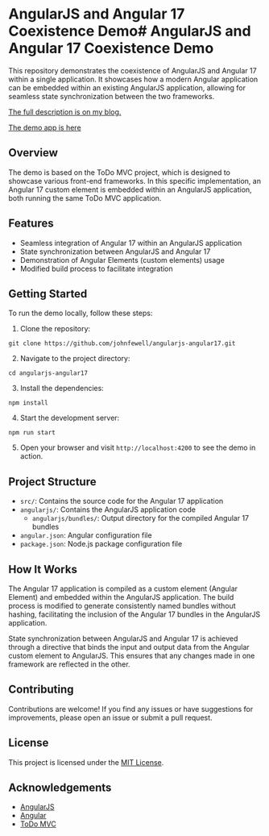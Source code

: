 # AngularJS and Angular 17 Coexistence Demo# AngularJS and Angular 17 Coexistence Demo

This repository demonstrates the coexistence of AngularJS and Angular 17 within a single application. It showcases how a modern Angular application can be embedded within an existing AngularJS application, allowing for seamless state synchronization between the two frameworks. 

[The full description is on my blog.](https://johnfewell.com/blog/angularjs-angular17/)

[The demo app is here](https://johnfewell.github.io/angularjs-angular17/#!/)

## Overview

The demo is based on the ToDo MVC project, which is designed to showcase various front-end frameworks. In this specific implementation, an Angular 17 custom element is embedded within an AngularJS application, both running the same ToDo MVC application.

## Features

- Seamless integration of Angular 17 within an AngularJS application
- State synchronization between AngularJS and Angular 17
- Demonstration of Angular Elements (custom elements) usage
- Modified build process to facilitate integration

## Getting Started

To run the demo locally, follow these steps:

1. Clone the repository:

```
git clone https://github.com/johnfewell/angularjs-angular17.git
```

2. Navigate to the project directory:
```
cd angularjs-angular17
```
3. Install the dependencies:
```
npm install
```
4. Start the development server:
```
npm run start
```
5. Open your browser and visit `http://localhost:4200` to see the demo in action.

## Project Structure

- `src/`: Contains the source code for the Angular 17 application
- `angularjs/`: Contains the AngularJS application code
  - `angularjs/bundles/`: Output directory for the compiled Angular 17 bundles
- `angular.json`: Angular configuration file
- `package.json`: Node.js package configuration file

## How It Works

The Angular 17 application is compiled as a custom element (Angular Element) and embedded within the AngularJS application. The build process is modified to generate consistently named bundles without hashing, facilitating the inclusion of the Angular 17 bundles in the AngularJS application.

State synchronization between AngularJS and Angular 17 is achieved through a directive that binds the input and output data from the Angular custom element to AngularJS. This ensures that any changes made in one framework are reflected in the other.

## Contributing

Contributions are welcome! If you find any issues or have suggestions for improvements, please open an issue or submit a pull request.

## License

This project is licensed under the [MIT License](LICENSE).

## Acknowledgements

- [AngularJS](https://angularjs.org/)
- [Angular](https://angular.io/)
- [ToDo MVC](https://todomvc.com/)
